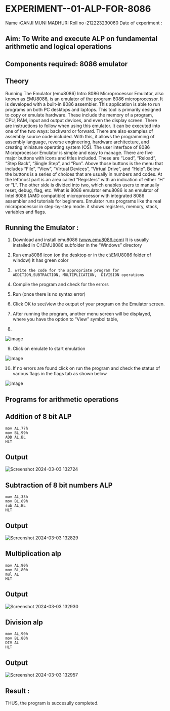 # EXPERIMENT--01-ALP-FOR-8086
Name :GANJI MUNI MADHURI
Roll no :212223230060
Date of experiment :





## Aim: To Write and execute ALP on fundamental arithmetic and logical operations
## Components required: 8086  emulator 
## Theory 
Running The Emulator (emu8086) Intro 8086 Microprocessor Emulator, also known as EMU8086, is an emulator of the program 8086 microprocessor. It is developed with a built-in 8086 assembler. This application is able to run programs on both PC desktops and laptops. This tool is primarily designed to copy or emulate hardware. These include the memory of a program, CPU, RAM, input and output devices, and even the display screen. There are instructions to follow when using this emulator. It can be executed into one of the two ways: backward or forward. There are also examples of assembly source code included. With this, it allows the programming of assembly language, reverse engineering, hardware architecture, and creating miniature operating system (OS). The user interface of 8086 Microprocessor Emulator is simple and easy to manage. There are five major buttons with icons and titles included. These are “Load”, “Reload”, “Step Back”, “Single Step”, and “Run”. Above those buttons is the menu that includes “File”, “View”, “Virtual Devices”, “Virtual Drive”, and “Help”. Below the buttons is a series of choices that are usually in numbers and codes. At the leftmost part is an area called “Registers” with an indication of either “H” or “L”. The other side is divided into two, which enables users to manually reset, debug, flag, etc. What is 8086 emulator emu8086 is an emulator of Intel 8086 (AMD compatible) microprocessor with integrated 8086 assembler and tutorials for beginners. Emulator runs programs like the real microprocessor in step-by-step mode. it shows registers, memory, stack, variables and flags.


 ## Running the Emulator :
1.	Download and install emu8086 (www.emu8086.com) It is usually installed in C:\EMU8086 subfolder in the “Windows” directory
2.	  Run  emu8086 icon (on the desktop or in the c:\EMU8086 folder of window) It has green color 
 
 
3.		write the code for the appropriate program for ADDITION,SUBTRACTION, MULTIPLICATION,  DIVISION operations 

4.	 Compile the program and check for the errors 
5.	Run (once there is no syntax error) 

6.	Click OK to see/view the output of your program on the Emulator screen. 


7.	After running the program, another menu screen will be displayed, where you have the option to “View” symbol table,
8.	 


![image](https://user-images.githubusercontent.com/36288975/189273263-d65baae9-4b8f-4723-afb3-c0ffa4052b04.png)











9.	Click on emulate to start emulation 








![image](https://user-images.githubusercontent.com/36288975/189273273-9bb36ec1-e2e8-4892-8d35-37707332bfdc.png)








10.	If no errors are found click on run the program and check the status of various flags in the flags tab as shown below 






![image](https://user-images.githubusercontent.com/36288975/189273277-113a2a33-4a40-4ff8-95a5-ecd3a1f504fe.png)







## Programs for arithmetic  operations

## Addition  of 8 bit ALP 
```
mov AL,77h
mov BL,99h
ADD AL,BL
HLT
```


## Output  
 ![Screenshot 2024-03-03 132724](https://github.com/Munimadhuriganji/EXPERIMENT--01-ALP-FOR-8086/assets/138849444/3a3c7122-5e38-4c45-bc1c-d10514ce80b2)

## Subtraction   of 8 bit numbers  ALP 
```
mov AL,33h
mov BL,89h
sub AL,BL
HLT
```
## Output  
![Screenshot 2024-03-03 132829](https://github.com/Munimadhuriganji/EXPERIMENT--01-ALP-FOR-8086/assets/138849444/f445077a-2438-4562-b520-d052e9008588)

## Multiplication alp 
```
mov AL,90h
mov BL,80h
mul AL
HLT
```
## Output  
![Screenshot 2024-03-03 132930](https://github.com/Munimadhuriganji/EXPERIMENT--01-ALP-FOR-8086/assets/138849444/e4b9c8f6-2562-49a8-a725-25d89cd49b27)


## Division alp 
```
mov AL,90h
mov BL,80h
DIV AL
HLT
```
## Output  
![Screenshot 2024-03-03 132957](https://github.com/Munimadhuriganji/EXPERIMENT--01-ALP-FOR-8086/assets/138849444/d4206061-1a33-48d2-82e5-2cfc46babdba)


## Result :
THUS, the program is succesully completed.








